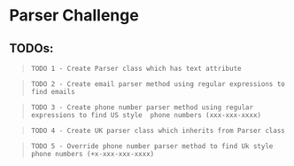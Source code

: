 # Parser Challenge
## TODOs:

> `TODO 1 - Create Parser class which has text attribute` 

> `TODO 2 - Create email parser method using regular expressions to find emails` 

> `TODO 3 - Create phone number parser method using regular expressions to find US style 
phone numbers (xxx-xxx-xxxx)`

> `TODO 4 - Create UK parser class which inherits from Parser class`

> `TODO 5 - Override phone number parser method to find Uk style phone numbers (+x-xxx-xxx-xxxx)`


